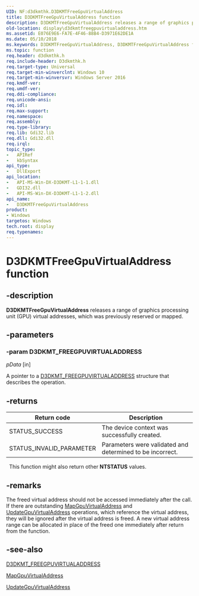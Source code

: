 ```yaml
---
UID: NF:d3dkmthk.D3DKMTFreeGpuVirtualAddress
title: D3DKMTFreeGpuVirtualAddress function
description: D3DKMTFreeGpuVirtualAddress releases a range of graphics processing unit (GPU) virtual addresses, which was previously reserved or mapped.
old-location: display\d3dkmtfreegpuvirtualaddress.htm
ms.assetid: E076E9E6-FA7E-4F46-88B4-D3971E62DE1A
ms.date: 05/10/2018
ms.keywords: D3DKMTFreeGpuVirtualAddress, D3DKMTFreeGpuVirtualAddress function [Display Devices], d3dkmthk/D3DKMTFreeGpuVirtualAddress, display.d3dkmtfreegpuvirtualaddress
ms.topic: function
req.header: d3dkmthk.h
req.include-header: D3dkmthk.h
req.target-type: Universal
req.target-min-winverclnt: Windows 10
req.target-min-winversvr: Windows Server 2016
req.kmdf-ver: 
req.umdf-ver: 
req.ddi-compliance: 
req.unicode-ansi: 
req.idl: 
req.max-support: 
req.namespace: 
req.assembly: 
req.type-library: 
req.lib: Gdi32.lib
req.dll: Gdi32.dll
req.irql: 
topic_type:
-	APIRef
-	kbSyntax
api_type:
-	DllExport
api_location:
-	API-MS-Win-DX-D3DKMT-L1-1-1.dll
-	GDI32.dll
-	API-MS-Win-DX-D3DKMT-L1-1-2.dll
api_name:
-	D3DKMTFreeGpuVirtualAddress
product:
- Windows
targetos: Windows
tech.root: display
req.typenames: 
---
```


# D3DKMTFreeGpuVirtualAddress function

## -description

<b>D3DKMTFreeGpuVirtualAddress</b> releases a range of graphics processing unit (GPU) virtual addresses, which was previously reserved or mapped. 

## -parameters

### -param D3DKMT_FREEGPUVIRTUALADDRESS

*pData* [in]

A pointer to a <a href="https://msdn.microsoft.com/library/windows/hardware/dn906795">D3DKMT_FREEGPUVIRTUALADDRESS</a> structure that describes the operation.


## -returns

|Return code|Description|
|--- |--- |
|STATUS_SUCCESS|The device context was successfully created.|
|STATUS_INVALID_PARAMETER|Parameters were validated and determined to be incorrect.|
 
This function might also return other <b>NTSTATUS</b> values.

## -remarks

The freed virtual address should not be accessed immediately after the call. If there are outstanding <a href="https://msdn.microsoft.com/6CE8112F-1DDA-4A8B-8D3D-40DC3737976A">MapGpuVirtualAddress</a> and <a href="https://msdn.microsoft.com/3390A01D-BD4B-4399-AA3E-91BB32264A13">UpdateGpuVirtualAddress</a> operations, which reference the virtual address, they will be ignored after the virtual address is freed. A new virtual address range can be allocated in place of the freed one immediately after return from the function.

## -see-also

<a href="https://msdn.microsoft.com/library/windows/hardware/dn906795">D3DKMT_FREEGPUVIRTUALADDRESS</a>



<a href="https://msdn.microsoft.com/6CE8112F-1DDA-4A8B-8D3D-40DC3737976A">MapGpuVirtualAddress</a>



<a href="https://msdn.microsoft.com/3390A01D-BD4B-4399-AA3E-91BB32264A13">UpdateGpuVirtualAddress</a>
 

 

